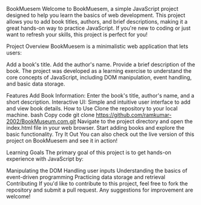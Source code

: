 BookMuesem
Welcome to BookMuesem, a simple JavaScript project designed to help you learn the basics of web development. This project allows you to add book titles, authors, and brief descriptions, making it a great hands-on way to practice JavaScript. If you're new to coding or just want to refresh your skills, this project is perfect for you!

Project Overview
BookMuesem is a minimalistic web application that lets users:

Add a book's title.
Add the author's name.
Provide a brief description of the book.
The project was developed as a learning exercise to understand the core concepts of JavaScript, including DOM manipulation, event handling, and basic data storage.

Features
Add Book Information: Enter the book's title, author's name, and a short description.
Interactive UI: Simple and intuitive user interface to add and view book details.
How to Use
Clone the repository to your local machine.
bash
Copy code
git clone https://github.com/ramkumar-2002/BookMuseum.com.git
Navigate to the project directory and open the index.html file in your web browser.
Start adding books and explore the basic functionality.
Try It Out
You can also check out the live version of this project on BookMuesem and see it in action!

Learning Goals
The primary goal of this project is to get hands-on experience with JavaScript by:

Manipulating the DOM
Handling user inputs
Understanding the basics of event-driven programming
Practicing data storage and retrieval
Contributing
If you'd like to contribute to this project, feel free to fork the repository and submit a pull request. Any suggestions for improvement are welcome!
